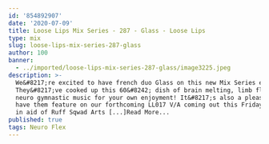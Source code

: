```yaml
---
id: '854892907'
date: '2020-07-09'
title: Loose Lips Mix Series - 287 - Glass - Loose Lips
type: mix
slug: loose-lips-mix-series-287-glass
author: 100
banner:
  - ../imported/loose-lips-mix-series-287-glass/image3225.jpeg
description: >-
  We&#8217;re excited to have french duo Glass on this new Mix Series edition!
  They&#8217;ve cooked up this 60&#8242; dish of brain melting, limb flexing,
  neuro gymnastic music for your own enjoyment! It&#8217;s also a pleasure to
  have them feature on our forthcoming LL017 V/A coming out this Friday 10.07,
  in aid of Ruff Sqwad Arts [...]Read More...
published: true
tags: Neuro Flex
---
```

